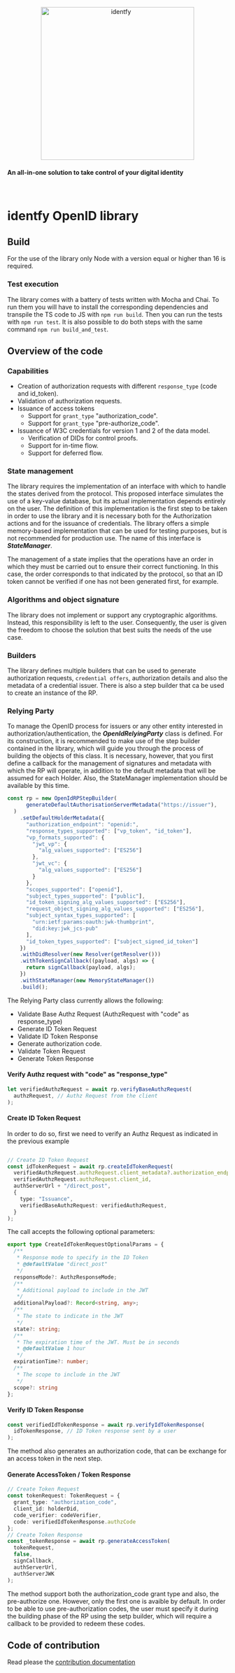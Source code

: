 <p align="center">
    <picture>
      <source media="(prefers-color-scheme: dark)" srcset="./img/identfy-logo-dark.svg">
      <source media="(prefers-color-scheme: light)" srcset="./img/identfy-logo-light.svg">
      <img alt="identfy" src="./img/identfy.png" width="350" style="max-width: 100%;">
    </picture>
</p>

<p align="center">
  <h4>
    An all-in-one solution to take control of your digital identity
  </h4>
</p>

<br/>

#  identfy OpenID library

## Build

For the use of the library only Node with a version equal or higher than 16 is required.

### Test execution

The library comes with a battery of tests written with Mocha and Chai. To run them you will have to install the corresponding dependencies and transpile the TS code to JS with `npm run build`. Then you can run the tests with `npm run test`. It is also possible to do both steps with the same command `npm run build_and_test`.


## Overview of the code

### Capabilities
- Creation of authorization requests with different `response_type` (code and id_token).
- Validation of authorization requests.
- Issuance of access tokens
  - Support for `grant_type` "authorization_code".
  - Support for `grant_type` "pre-authorize_code".
- Issuance of W3C credentials for version 1 and 2 of the data model.
  - Verification of DIDs for control proofs.
  - Support for in-time flow.
  - Support for deferred flow.

### State management

The library requires the implementation of an interface with which to handle the states derived from the protocol. This proposed interface simulates the use of a key-value database, but its actual implementation depends entirely on the user.
The definition of this implementation is the first step to be taken in order to use the library and it is necessary both for the Authorization actions and for the issuance of credentials. The library offers a simple memory-based implementation that can be used for testing purposes, but is not recommended for production use. The name of this interface is ***StateManager***.

The management of a state implies that the operations have an order in which they must be carried out to ensure their correct functioning. In this case, the order corresponds to that indicated by the protocol, so that an ID token cannot be verified if one has not been generated first, for example.

### Algorithms and object signature

The library does not implement or support any cryptographic algorithms. Instead, this responsibility is left to the user. Consequently, the user is given the freedom to choose the solution that best suits the needs of the use case.

### Builders
The library defines multiple builders that can be used to generate authorization requests, `credential offers`, authorization details and also the metadata of a credential issuer. There is also a step builder that ca be used to create an instance of the RP.

### Relying Party

To manage the OpenID process for issuers or any other entity interested in authorization/authentication, the ***OpenIdRelyingParty*** class is defined. For its construction, it is recommended to make use of the step builder contained in the library, which will guide you through the process of building the objects of this class. It is necessary, however, that you first define a callback for the management of signatures and metadata with which the RP will operate, in addition to the default metadata that will be assumed for each Holder. Also, the StateManager implementation should be available by this time.


```ts
const rp = new OpenIdRPStepBuilder(
      generateDefaultAuthorisationServerMetadata("https://issuer"),
  )
    .setDefaultHolderMetadata({
      "authorization_endpoint": "openid:",
      "response_types_supported": ["vp_token", "id_token"],
      "vp_formats_supported": {
        "jwt_vp": {
          "alg_values_supported": ["ES256"]
        },
        "jwt_vc": {
          "alg_values_supported": ["ES256"]
        }
      },
      "scopes_supported": ["openid"],
      "subject_types_supported": ["public"],
      "id_token_signing_alg_values_supported": ["ES256"],
      "request_object_signing_alg_values_supported": ["ES256"],
      "subject_syntax_types_supported": [
        "urn:ietf:params:oauth:jwk-thumbprint",
        "did:key:jwk_jcs-pub"
      ],
      "id_token_types_supported": ["subject_signed_id_token"]
    })
    .withDidResolver(new Resolver(getResolver()))
    .withTokenSignCallback((payload, algs) => {
      return signCallback(payload, algs);
    })
    .withStateManager(new MemoryStateManager())
    .build();
```

The Relying Party class currently allows the following:
- Validate Base Authz Request (AuthzRequest with "code" as response_type)
- Generate ID Token Request
- Validate ID Token Response
- Generate authorization code.
- Validate Token Request
- Generate Token Response

#### Verify Authz request with "code" as "response_type"
```ts
let verifiedAuthzRequest = await rp.verifyBaseAuthzRequest(
  authzRequest, // Authz Request from the client
);
```

#### Create ID Token Request
In order to do so, first we need to verify an Authz Request as indicated in the previous example
```ts

// Create ID Token Request
const idTokenRequest = await rp.createIdTokenRequest(
  verifiedAuthzRequest.authzRequest.client_metadata?.authorization_endpoint!,
  verifiedAuthzRequest.authzRequest.client_id,
  authServerUrl + "/direct_post",
  {
    type: "Issuance",
    verifiedBaseAuthzRequest: verifiedAuthzRequest,
  }
);
```

The call accepts the following optional parameters:
```ts
export type CreateIdTokenRequestOptionalParams = {
  /**
   * Response mode to specify in the ID Token
   * @defaultValue "direct_post" 
   */
  responseMode?: AuthzResponseMode;
  /**
   * Additional payload to include in the JWT 
   */
  additionalPayload?: Record<string, any>;
  /**
   * The state to indicate in the JWT
   */
  state?: string;
  /**
   * The expiration time of the JWT. Must be in seconds
   * @defaultValue 1 hour
   */
  expirationTime?: number;
  /**
   * The scope to include in the JWT
   */
  scope?: string
};
```

#### Verify ID Token Response
```ts
const verifiedIdTokenResponse = await rp.verifyIdTokenResponse(
  idTokenResponse, // ID Token response sent by a user
);
```
The method also generates an authorization code, that can be exchange for an access token in the next step.

#### Generate AccessToken / Token Response
```ts
// Create Token Request
const tokenRequest: TokenRequest = {
  grant_type: "authorization_code",
  client_id: holderDid,
  code_verifier: codeVerifier,
  code: verifiedIdTokenResponse.authzCode
};
// Create Token Response
const _tokenResponse = await rp.generateAccessToken(
  tokenRequest,
  false,
  signCallback,
  authServerUrl,
  authServerJWK
);
```

The method support both the authorization_code grant type and also, the pre-authorize one. However, only the first one is avaible by default. In order to be able to use pre-authorization codes, the user must specify it during the building phase of the RP using the setp builder, which will require a callback to be provided to redeem these codes.

## Code of contribution

Read please the [contribution documentation](../CONTRIBUTING.md)